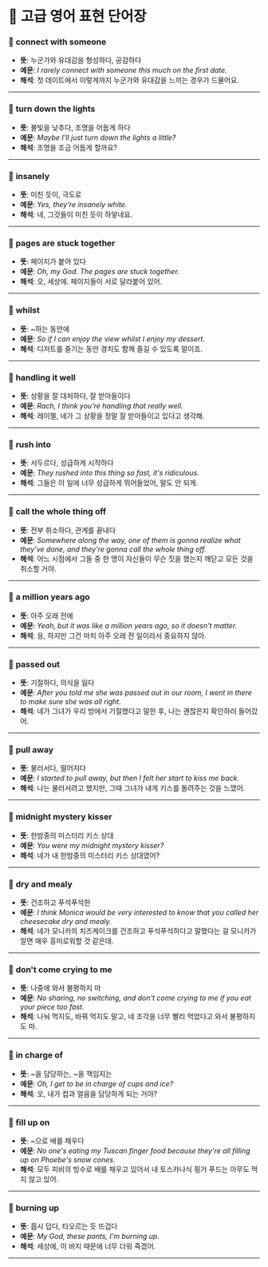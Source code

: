 # 📘 고급 영어 표현 단어장

### 📝 **connect with someone**  
- **뜻**: 누군가와 유대감을 형성하다, 공감하다  
- **예문**: *I rarely connect with someone this much on the first date.*  
- **해석**: 첫 데이트에서 이렇게까지 누군가와 유대감을 느끼는 경우가 드물어요.

---

### 📝 **turn down the lights**  
- **뜻**: 불빛을 낮추다, 조명을 어둡게 하다  
- **예문**: *Maybe I'll just turn down the lights a little?*  
- **해석**: 조명을 조금 어둡게 할까요?

---

### 📝 **insanely**  
- **뜻**: 미친 듯이, 극도로  
- **예문**: *Yes, they're insanely white.*  
- **해석**: 네, 그것들이 미친 듯이 하얗네요.

---

### 📝 **pages are stuck together**  
- **뜻**: 페이지가 붙어 있다  
- **예문**: *Oh, my God. The pages are stuck together.*  
- **해석**: 오, 세상에. 페이지들이 서로 달라붙어 있어.

---

### 📝 **whilst**  
- **뜻**: ~하는 동안에  
- **예문**: *So if I can enjoy the view whilst I enjoy my dessert.*  
- **해석**: 디저트를 즐기는 동안 경치도 함께 즐길 수 있도록 말이죠.

---

### 📝 **handling it well**  
- **뜻**: 상황을 잘 대처하다, 잘 받아들이다  
- **예문**: *Rach, I think you're handling that really well.*  
- **해석**: 레이첼, 네가 그 상황을 정말 잘 받아들이고 있다고 생각해.

---

### 📝 **rush into**  
- **뜻**: 서두르다, 성급하게 시작하다  
- **예문**: *They rushed into this thing so fast, it's ridiculous.*  
- **해석**: 그들은 이 일에 너무 성급하게 뛰어들었어, 말도 안 되게.

---

### 📝 **call the whole thing off**  
- **뜻**: 전부 취소하다, 관계를 끝내다  
- **예문**: *Somewhere along the way, one of them is gonna realize what they've done, and they're gonna call the whole thing off.*  
- **해석**: 어느 시점에서 그들 중 한 명이 자신들이 무슨 짓을 했는지 깨닫고 모든 것을 취소할 거야.

---

### 📝 **a million years ago**  
- **뜻**: 아주 오래 전에  
- **예문**: *Yeah, but it was like a million years ago, so it doesn't matter.*  
- **해석**: 응, 하지만 그건 마치 아주 오래 전 일이라서 중요하지 않아.

---

### 📝 **passed out**  
- **뜻**: 기절하다, 의식을 잃다  
- **예문**: *After you told me she was passed out in our room, I went in there to make sure she was all right.*  
- **해석**: 네가 그녀가 우리 방에서 기절했다고 말한 후, 나는 괜찮은지 확인하러 들어갔어.

---

### 📝 **pull away**  
- **뜻**: 물러서다, 떨어지다  
- **예문**: *I started to pull away, but then I felt her start to kiss me back.*  
- **해석**: 나는 물러서려고 했지만, 그때 그녀가 내게 키스를 돌려주는 것을 느꼈어.

---

### 📝 **midnight mystery kisser**  
- **뜻**: 한밤중의 미스터리 키스 상대  
- **예문**: *You were my midnight mystery kisser?*  
- **해석**: 네가 내 한밤중의 미스터리 키스 상대였어?

---

### 📝 **dry and mealy**  
- **뜻**: 건조하고 푸석푸석한  
- **예문**: *I think Monica would be very interested to know that you called her cheesecake dry and mealy.*  
- **해석**: 네가 모니카의 치즈케이크를 건조하고 푸석푸석하다고 말했다는 걸 모니카가 알면 매우 흥미로워할 것 같은데.

---

### 📝 **don't come crying to me**  
- **뜻**: 나중에 와서 불평하지 마  
- **예문**: *No sharing, no switching, and don't come crying to me if you eat your piece too fast.*  
- **해석**: 나눠 먹지도, 바꿔 먹지도 말고, 네 조각을 너무 빨리 먹었다고 와서 불평하지도 마.

---

### 📝 **in charge of**  
- **뜻**: ~을 담당하는, ~을 책임지는  
- **예문**: *Oh, I get to be in charge of cups and ice?*  
- **해석**: 오, 내가 컵과 얼음을 담당하게 되는 거야?

---

### 📝 **fill up on**  
- **뜻**: ~으로 배를 채우다  
- **예문**: *No one's eating my Tuscan finger food because they're all filling up on Phoebe's snow cones.*  
- **해석**: 모두 피비의 빙수로 배를 채우고 있어서 내 토스카나식 핑거 푸드는 아무도 먹지 않고 있어.

---

### 📝 **burning up**  
- **뜻**: 몹시 덥다, 타오르는 듯 뜨겁다  
- **예문**: *My God, these pants, I'm burning up.*  
- **해석**: 세상에, 이 바지 때문에 너무 더워 죽겠어.

---